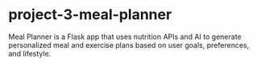 # project-3-meal-planner
Meal Planner is a Flask app that uses nutrition APIs and AI to generate personalized meal and exercise plans based on user goals, preferences, and lifestyle.
